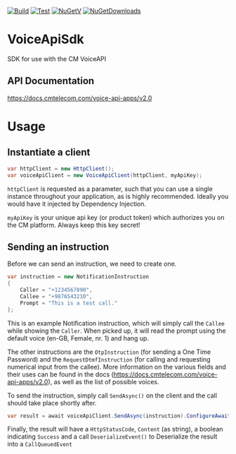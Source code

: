 [![Build](https://img.shields.io/appveyor/ci/m-jepson/voiceapisdk/master.svg "Build Status")](https://ci.appveyor.com/project/m-jepson/voiceapisdk/branch/master)
[![Test](https://img.shields.io/appveyor/tests/m-jepson/voiceapisdk/master.svg "Test Status")](https://ci.appveyor.com/project/m-jepson/voiceapisdk/branch/master/tests)
[![NuGetV](https://img.shields.io/nuget/v/CM.Voice.VoiceApi.Sdk.svg "Nuget Version")](https://www.nuget.org/packages/CM.Voice.VoiceApi.Sdk)
[![NuGetDownloads](https://img.shields.io/nuget/dt/CM.Voice.VoiceApi.Sdk.svg "Nuget downloads")](https://www.nuget.org/packages/CM.Voice.VoiceApi.Sdk)

# VoiceApiSdk
SDK for use with the CM VoiceAPI

## API Documentation

https://docs.cmtelecom.com/voice-api-apps/v2.0

# Usage

## Instantiate a client

```cs
var httpClient = new HttpClient();
var voiceApiClient = new VoiceApiClient(httpClient, myApiKey);
```

`httpClient` is requested as a parameter, such that you can use a single instance throughout your application, as is highly recommended.
Ideally you would have it injected by Dependency Injection.

`myApiKey` is your unique api key (or product token) which authorizes you on the CM platform. Always keep this key secret!

## Sending an instruction

Before we can send an instruction, we need to create one.

```cs
var instruction = new NotificationInstruction
{
    Caller = "+1234567890",
    Callee = "+9876543210",
    Prompt = "This is a test call."
};
```

This is an example Notification instruction, which will simply call the `Callee` while showing the `Caller`. 
When picked up, it will read the prompt using the default voice (en-GB, Female, nr. 1) and hang up.

The other instructions are the `OtpInstruction` (for sending a One Time Password) and the `RequestDtmfInstruction` (for calling and requesting numerical input from the callee).
More information on the various fields and their uses can be found in the docs (https://docs.cmtelecom.com/voice-api-apps/v2.0), as well as the list of possible voices.

To send the instruction, simply call `SendAsync()`  on the client and the call should take place shortly after.

```cs
var result = await voiceApiClient.SendAsync(instruction).ConfigureAwait(false);
```

Finally, the result will have a `HttpStatusCode`, `Content` (as string), a boolean indicating `Success` and a call `DeserializeEvent()` to Deserialize the result into a `CallQueuedEvent`

